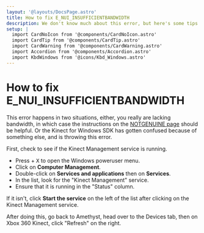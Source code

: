 ```yaml
---
layout: '@layouts/DocsPage.astro'
title: How to fix E_NUI_INSUFFICIENTBANDWIDTH
description: We don't know much about this error, but here's some tips anyway.
setup: | 
  import CardNoIcon from '@components/CardNoIcon.astro'
  import CardTip from '@components/CardTip.astro'
  import CardWarning from '@components/CardWarning.astro'
  import Accordion from '@components/Accordion.astro'
  import KbdWindows from '@icons/Kbd_Windows.astro'
---
```

# How to fix E_NUI_INSUFFICIENTBANDWIDTH
This error happens in two situations, either, you really are lacking bandwidth, in which case the instructions on the [NOTGENUINE page](/en/360/troubleshooting/notgenuine) should be helpful. Or the Kinect for Windows SDK has gotten confused because of something else, and is throwing this error.

First, check to see if the Kinect Management service is running.

- Press <KbdWindows /> + <kbd>X</kbd> to open the Windows poweruser menu.
- Click on **Computer Management**.
- Double-click on **Services and applications** then on **Services**.
- In the list, look for the "Kinect Management" service.
- Ensure that it is running in the "Status" column.

If it isn't, click **Start the service** on the left of the list after clicking on the Kinect Management service.

After doing this, go back to Amethyst, head over to the Devices tab, then on Xbox 360 Kinect, click "Refresh" on the right.